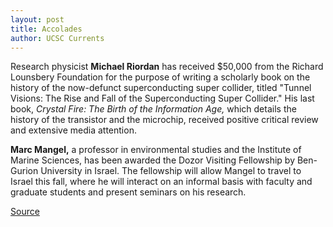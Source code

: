 ```yaml
---
layout: post
title: Accolades
author: UCSC Currents
---
```


Research physicist **Michael Riordan** has received $50,000 from the Richard Lounsbery Foundation for the purpose of writing a scholarly book on the history of the now-defunct superconducting super collider, titled "Tunnel Visions: The Rise and Fall of the Superconducting Super Collider." His last book, _Crystal Fire: The Birth of the Information Age,_ which details the history of the transistor and the microchip, received positive critical review and extensive media attention.

**Marc Mangel,** a professor in environmental studies and the Institute of Marine Sciences, has been awarded the Dozor Visiting Fellowship by Ben-Gurion University in Israel. The fellowship will allow Mangel to travel to Israel this fall, where he will interact on an informal basis with faculty and graduate students and present seminars on his research.

[Source](http://www1.ucsc.edu/oncampus/currents/98-99/01-18/accolades.htm "Permalink to Accolades; 01-18-99")
